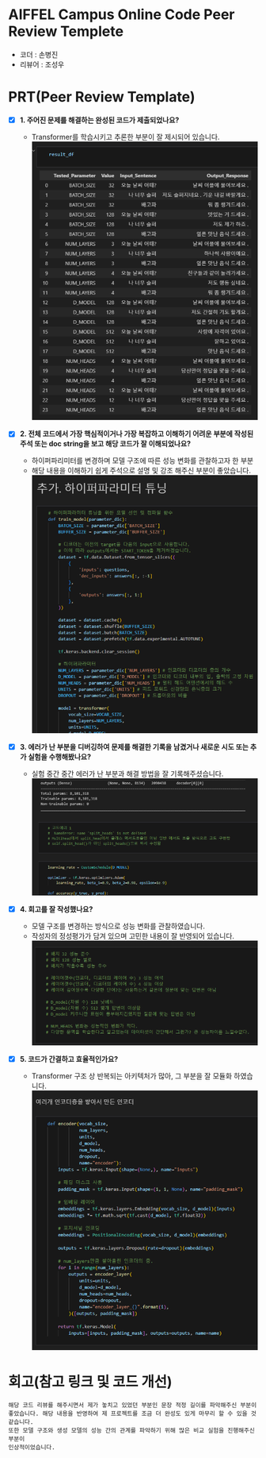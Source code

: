 # AIFFEL Campus Online Code Peer Review Templete
- 코더 : 손병진
- 리뷰어 : 조성우


# PRT(Peer Review Template)
- [X]  **1. 주어진 문제를 해결하는 완성된 코드가 제출되었나요?**
    - Transformer를 학습시키고 추론한 부분이 잘 제시되어 있습니다.
        ![alt text](./capture/image-1.png)
    
- [X]  **2. 전체 코드에서 가장 핵심적이거나 가장 복잡하고 이해하기 어려운 부분에 작성된 
주석 또는 doc string을 보고 해당 코드가 잘 이해되었나요?**
    - 하이퍼파리미터를 변경하며 모델 구조에 따른 성능 변화를 관찰하고자 한 부분
    - 해당 내용을 이해하기 쉽게 주석으로 설명 및 강조 해주신 부분이 좋았습니다.
    ![alt text](./capture/image.png)
        
- [X]  **3. 에러가 난 부분을 디버깅하여 문제를 해결한 기록을 남겼거나
새로운 시도 또는 추가 실험을 수행해봤나요?**
    - 실험 중간 중간 에러가 난 부분과 해결 방법을 잘 기록해주셨습니다.
    ![alt text](./capture/image-2.png)
        
- [X]  **4. 회고를 잘 작성했나요?**
    - 모델 구조를 변경하는 방식으로 성능 변화를 관찰하였습니다.
    - 작성자의 정성평가가 담겨 있으며 고민한 내용이 잘 반영되어 있습니다.
    ![alt text](./capture/image-3.png)
        
- [X]  **5. 코드가 간결하고 효율적인가요?**
    - Transformer 구조 상 반복되는 아키텍처가 많아, 그 부분을 잘 모듈화 하였습니다.
    ![alt text](./capture/image-4.png)


# 회고(참고 링크 및 코드 개선)
```
해당 코드 리뷰를 해주시면서 제가 놓치고 있었던 부분인 문장 적정 길이를 파악해주신 부분이
좋았습니다. 해당 내용을 반영하여 제 프로젝트를 조금 더 완성도 있게 마무리 할 수 있을 것 같습니다.
또한 모델 구조와 생성 모델의 성능 간의 관계를 파악하기 위해 많은 비교 실험을 진행해주신 부분이
인상적이었습니다.
```
